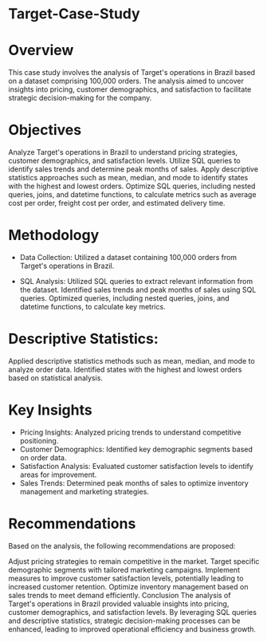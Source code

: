 # Target-Case-Study
# Overview
This case study involves the analysis of Target's operations in Brazil based on a dataset comprising 100,000 orders. The analysis aimed to uncover insights into pricing, customer demographics, and satisfaction to facilitate strategic decision-making for the company.

# Objectives
Analyze Target's operations in Brazil to understand pricing strategies, customer demographics, and satisfaction levels.
Utilize SQL queries to identify sales trends and determine peak months of sales.
Apply descriptive statistics approaches such as mean, median, and mode to identify states with the highest and lowest orders.
Optimize SQL queries, including nested queries, joins, and datetime functions, to calculate metrics such as average cost per order, freight cost per order, and estimated delivery time.
# Methodology
- Data Collection: Utilized a dataset containing 100,000 orders from Target's operations in Brazil.

- SQL Analysis:
Utilized SQL queries to extract relevant information from the dataset.
Identified sales trends and peak months of sales using SQL queries.
Optimized queries, including nested queries, joins, and datetime functions, to calculate key metrics.

# Descriptive Statistics:
Applied descriptive statistics methods such as mean, median, and mode to analyze order data.
Identified states with the highest and lowest orders based on statistical analysis.
# Key Insights
- Pricing Insights: Analyzed pricing trends to understand competitive positioning.
- Customer Demographics: Identified key demographic segments based on order data.
- Satisfaction Analysis: Evaluated customer satisfaction levels to identify areas for improvement.
- Sales Trends: Determined peak months of sales to optimize inventory management and marketing strategies.
# Recommendations
Based on the analysis, the following recommendations are proposed:

Adjust pricing strategies to remain competitive in the market.
Target specific demographic segments with tailored marketing campaigns.
Implement measures to improve customer satisfaction levels, potentially leading to increased customer retention.
Optimize inventory management based on sales trends to meet demand efficiently.
Conclusion
The analysis of Target's operations in Brazil provided valuable insights into pricing, customer demographics, and satisfaction levels. By leveraging SQL queries and descriptive statistics, strategic decision-making processes can be enhanced, leading to improved operational efficiency and business growth.

